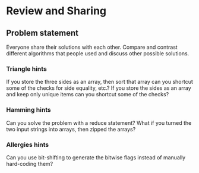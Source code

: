 # Review and Sharing

## Problem statement

Everyone share their solutions with each other. Compare and contrast different
algorithms that people used and discuss other possible solutions.

### Triangle hints

If you store the three sides as an array, then sort that array can you shortcut
some of the checks for side equality, etc.? If you store the sides as an array
and keep only unique items can you shortcut some of the checks?

### Hamming hints

Can you solve the problem with a reduce statement? What if you turned the two
input strings into arrays, then zipped the arrays?

### Allergies hints

Can you use bit-shifting to generate the bitwise flags instead of manually
hard-coding them?
